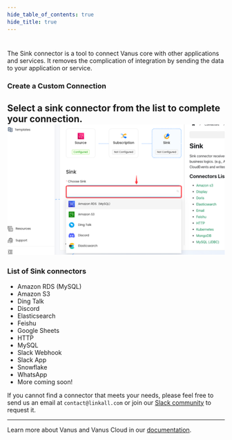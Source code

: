 ```yaml
--- 
hide_table_of_contents: true
hide_title: true
---
```


#

The Sink connector is a tool to connect Vanus core with other applications and services. It removes the complication of integration by sending the data to your application or service.

### Create a Custom Connection

Select a sink connector from the list to complete your connection.
![img_1.png](images/img_1.png)
---

### List of Sink connectors

- Amazon RDS (MySQL)
- Amazon S3
- Ding Talk
- Discord
- Elasticsearch
- Feishu
- Google Sheets
- HTTP
- MySQL
- Slack Webhook
- Slack App
- Snowflake
- WhatsApp
- More coming soon!

If you cannot find a connector that meets your needs, please feel free to send us an email at `contact@linkall.com` or join our [Slack community](https://join.slack.com/t/vanusworkspace/shared_invite/zt-1irlglugm-CHWGHKd2Nzs7yYhzEMnMlg) to request it.

---

Learn more about Vanus and Vanus Cloud in our [documentation](https://docs.vanus.ai).
